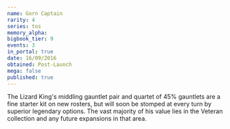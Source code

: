 ```yaml
---
name: Gorn Captain
rarity: 4
series: tos
memory_alpha:
bigbook_tier: 9
events: 3
in_portal: true
date: 16/09/2016
obtained: Post-Launch
mega: false
published: true
---
```


The Lizard King's middling gauntlet pair and quartet of 45% gauntlets are a fine starter kit on new rosters, but will soon be stomped at every turn by superior legendary options. The vast majority of his value lies in the Veteran collection and any future expansions in that area.
